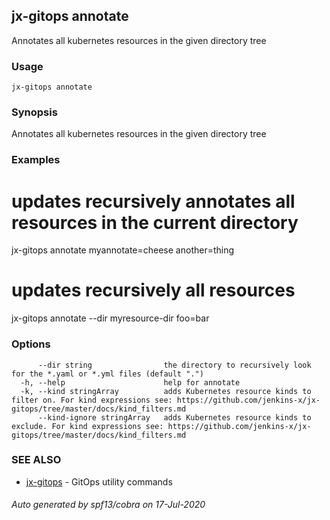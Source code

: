 ## jx-gitops annotate

Annotates all kubernetes resources in the given directory tree

### Usage

```
jx-gitops annotate
```

### Synopsis

Annotates all kubernetes resources in the given directory tree

### Examples

  # updates recursively annotates all resources in the current directory
  jx-gitops annotate myannotate=cheese another=thing
  # updates recursively all resources
  jx-gitops annotate --dir myresource-dir foo=bar

### Options

```
      --dir string                the directory to recursively look for the *.yaml or *.yml files (default ".")
  -h, --help                      help for annotate
  -k, --kind stringArray          adds Kubernetes resource kinds to filter on. For kind expressions see: https://github.com/jenkins-x/jx-gitops/tree/master/docs/kind_filters.md
      --kind-ignore stringArray   adds Kubernetes resource kinds to exclude. For kind expressions see: https://github.com/jenkins-x/jx-gitops/tree/master/docs/kind_filters.md
```

### SEE ALSO

* [jx-gitops](jx-gitops.md)	 - GitOps utility commands

###### Auto generated by spf13/cobra on 17-Jul-2020
